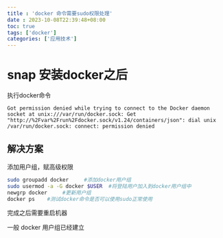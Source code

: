 ```yaml
---
title : 'docker 命令需要sudo权限处理'
date : 2023-10-08T22:39:48+08:00
toc: true
tags: ['docker']
categories: ['应用技术']
---
```

# snap 安装docker之后

执行docker命令

    Got permission denied while trying to connect to the Docker daemon socket at unix:///var/run/docker.sock: Get "http://%2Fvar%2Frun%2Fdocker.sock/v1.24/containers/json": dial unix /var/run/docker.sock: connect: permission denied

## 解决方案

添加用户组，赋高级权限

```bash
sudo groupadd docker     #添加docker用户组
sudo usermod -a -G docker $USER  #将登陆用户加入到docker用户组中
newgrp docker     #更新用户组
docker ps    #测试docker命令是否可以使用sudo正常使用
```

完成之后需要重启机器

一般 docker 用户组已经建立
